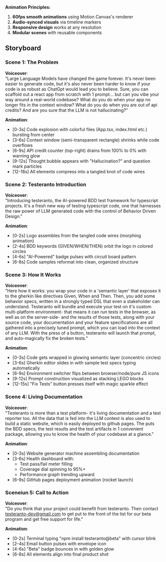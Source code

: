 **Animation Principles:**

1. **60fps smooth animations** using Motion Canvas's renderer
2. **Audio-synced visuals** via timeline markers
3. **Responsive design** works at any resolution
4. **Modular scenes** with reusable components

## Storyboard

### Scene 1: The Problem

**Voiceover**:  
"Large Language Models have changed the game forever. It's never been easier to generate code, but it's also never been harder to know if your code is as robust as ChatGpt would lead you to believe. Sure, you can scaffold out a react app from scratch with 1 prompt... but can you vibe your way around a real-world codebase? What do you do when your app no longer fits in the context window? What do you do when you are out of api credits? And are you sure that the LLM is not hallucinating?"

**Animation**:

- [0-3s] Code explosion with colorful files (App.tsx, index.html etc.) bursting from center
- [3-6s] Context window (semi-transparent rectangle) shrinks while code overflows
- [6-9s] API credit counter (top-right) drains from 100% to 0% with warning glow
- [9-12s] Thought bubble appears with "Hallucination?" and question mark particles
- [12-18s] All elements compress into a tangled knot of code wires

### Scene 2: Testeranto Introduction

**Voiceover**:  
"Introducing testeranto, the AI-powered BDD test framework for typescript projects. It's a fresh new way of testing typescript code, one that harnesses the raw power of LLM generated code with the control of Behavior Driven Design."

**Animation**:

- [0-2s] Logo assembles from the tangled code wires (morphing animation)
- [2-4s] BDD keywords (GIVEN/WHEN/THEN) orbit the logo in colored circles
- [4-6s] "AI-Powered" badge pulses with circuit board pattern
- [6-8s] Code samples reformat into clean, organized structure

### Scene 3: How It Works

**Voiceover**:  
"Here how it works: you wrap your code in a 'semantic layer' that exposes it to the gherkin like directives Given, When and Then. Then, you add some behavior specs, written in a strongly typed DSL that even a stakeholder can understand. Testeranto will bundle and execute your test on it's custom multi-platform environment- that means it can run tests in the browser, as well as on the server-side- and the results of those tests, along with your source code, your documentation and your feature specifications are all gathered into a precisely tuned prompt, which you can load into the context of any LLM. With the press of a button, testeranto will launch that prompt, and auto-magically fix the broken tests."

**Animation**:

- [0-3s] Code gets wrapped in glowing semantic layer (concentric circles)
- [3-6s] Gherkin editor slides in with sample test specs typing automatically
- [6-9s] Environment switcher flips between browser/node/pure JS icons
- [9-12s] Prompt construction visualized as stacking LEGO blocks
- [12-15s] "Fix Tests" button presses itself with magic sparkle effect

### Scene 4: Living Documentation

**Voiceover**:  
"Testeranto is more than a test platform- it's living documentation and a test reporter too. All the data that is fed into the LLM context is also used to build a static website, which is easily deployed to github pages. The puts the BDD specs, the test results and the test artifacts in 1 convenient package, allowing you to know the health of your codebase at a glance."

**Animation**:

- [0-3s] Website generator machine assembling documentation
- [3-6s] Health dashboard with:
  - Test pass/fail meter filling
  - Coverage dial spinning to 95%+
  - Performance graph trending upward
- [6-9s] GitHub pages deployment animation (rocket launch)

### Sceneiun 5: Call to Action

**Voiceover**:  
"Do you think that your project could benefit from testeranto. Then contact testeranto-dev@gmail.com to get put to the front of the list for our beta program and get free support for life."

**Animation**:

- [0-2s] Terminal typing "npm install testeranto@beta" with cursor blink
- [2-4s] Email button pulses with envelope icon
- [4-6s] "Beta" badge bounces in with golden glow
- [6-8s] All elements align into final product shot

